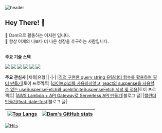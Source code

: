 ![header](https://capsule-render.vercel.app/api?type=waving&color=gradient&height=200&section=header&text=Dam&fontSize=50&fontColor=ffffff&animation=fadeIn)

## Hey There! 👋

🐹 Dam으로 활동하는 이지현 입니다. <br/>
🐹 항상 어제의 나보다 더 나은 성장을 추구하는 사람입니다.<br/>
<br/>

**주요 기술 스택**

<p>
<img src="https://img.shields.io/badge/HTML5-E34F26?style=round-square&amp;logo=HTML5&amp;logoColor=white">
<img src="https://img.shields.io/badge/CSS3-1572B6?style=round-square&amp;logo=CSS3&amp;logoColor=white">
<img src="https://img.shields.io/badge/Javascript-F7DF1E?style=round-square&logo=javascript&logoColor=white"/>
<img src="https://img.shields.io/badge/Typescript-3178C6?style=round-square&logo=Typescript&logoColor=white"/>
<img src="https://img.shields.io/badge/React-61DAFB?style=round-square&logo=React&logoColor=black"/>
<img src="https://img.shields.io/badge/Next.js-black?style=round-square&logo=Next.js&logoColor=white"/>
</p>

**주요 관심사**
|제목|유형|
|-|-|
|[직접 구현한 query string 유틸리티 함수를 활용하여 필터 만들기](https://github.com/j2h30728/dam-movies?tab=readme-ov-file#%EB%B0%B0%ED%8F%AC)|토이 프로젝트|
|[라이브러리를 사용하지않고, react의 suspense을 사용할 수 있는 useSuspenseFetch와 useInfiniteSuspenseFetch 생성 및 적용](https://github.com/j2h30728/study-suspense-errorboundary)|토이 프로젝트|
|[AWS Lambda + API Gateway로 Serverless API 만들기](https://velog.io/@rachel28/AWS-Lambda-API-Gateway)|블로그 글|
|[캘린더 만들기(feat. date-fns)](https://velog.io/@rachel28/React-%EC%BA%98%EB%A6%B0%EB%8D%94%EB%A5%BC-%EA%B5%AC%ED%98%84%ED%95%B4%EB%B3%B4%EC%9E%90-feat.-date-fns)|블로그 글|





| [![Top Langs](https://github-readme-stats.vercel.app/api/top-langs/?username=j2h30728&layout=compact)](https://github.com/anuraghazra/github-readme-stats) | [![Dam's GitHub stats](https://github-readme-stats.vercel.app/api?username=j2h30728&show_icons=true)](https://github.com/anuraghazra/github-readme-stats) |
| ---------------------------------------------------------------------------------------------------------------------------------------------------------- | --------------------------------------------------------------------------------------------------------------------------------------------------------- |


[![Hits](https://hits.seeyoufarm.com/api/count/incr/badge.svg?url=https%3A%2F%2Fgithub.com%2Fj2h30728%2Fhit-counter&count_bg=%2351E4CF&title_bg=%23ACACAC&icon=&icon_color=%23E7E7E7&title=hits&edge_flat=false)](https://hits.seeyoufarm.com)
